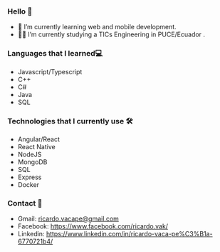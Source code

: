 ### Hello 👋
- 🌱 I’m currently learning web and mobile development.
- :man_student: I’m currently studying a TICs Engineering in PUCE/Ecuador 	.
### Languages that I learned:computer:
- Javascript/Typescript
- C++
- C#
- Java
- SQL
### Technologies that I currently use :hammer_and_wrench:	
- Angular/React
- React Native
- NodeJS
- MongoDB
- SQL
- Express
- Docker
### Contact 💬
- Gmail: ricardo.vacape@gmail.com
- Facebook: https://www.facebook.com/ricardo.vak/
- Linkedin: https://www.linkedin.com/in/ricardo-vaca-pe%C3%B1a-6770721b4/
<!--
**RicardoVP2002/RicardoVP2002** is a ✨ _special_ ✨ repository because its `README.md` (this file) appears on your GitHub profile.

Here are some ideas to get you started:

- 🔭 I’m currently working on ...
- 🌱 I’m currently learning ...
- 👯 I’m looking to collaborate on ...
- 🤔 I’m looking for help with ...
- 💬 Ask me about ...
- 📫 How to reach me: ...
- 😄 Pronouns: ...
- ⚡ Fun fact: ...
-->
